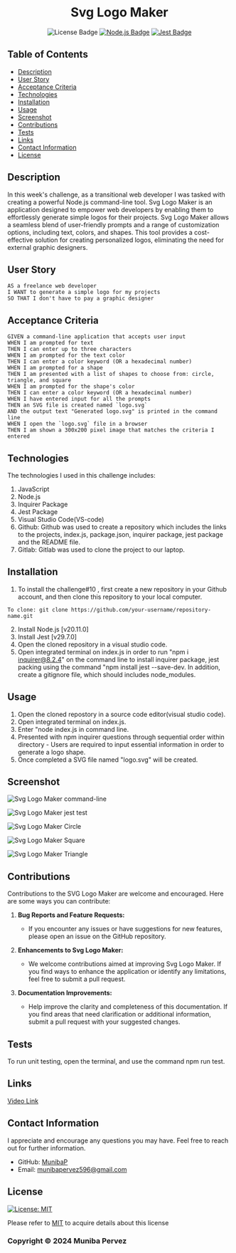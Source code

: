 <div align ="center">

# Svg Logo Maker

![License Badge](https://shields.io/badge/license-MIT-blue)
[![Node.js Badge](https://img.shields.io/badge/Node.js-393?logo=nodedotjs&logoColor=fff&style=flat)](https://nodejs.org/en) 
[![Jest Badge](https://img.shields.io/badge/Jest-C21325?logo=jest&logoColor=fff&style=flat)](https://jestjs.io/)

</div>

## Table of Contents
- [Description](#description)
- [User Story](#user-story)
- [Acceptance Criteria](#acceptance-criteria)
- [Technologies](#technologies)
- [Installation](#installation)
- [Usage](#usage)
- [Screenshot](#screenshot)
- [Contributions](#contributions)
- [Tests](#tests)
- [Links](#links)
- [Contact Information](#contact-information)
- [License](#license)

## Description
In this week's challenge, as a transitional web developer I was tasked with creating a powerful Node.js command-line tool. Svg Logo Maker is an application designed to empower web developers by enabling them to effortlessly generate simple logos for their projects. Svg Logo Maker allows a seamless blend of user-friendly prompts and a range of customization options, including text, colors, and shapes. This tool provides a cost-effective solution for creating personalized logos, eliminating the need for external graphic designers.

## User Story
```
AS a freelance web developer
I WANT to generate a simple logo for my projects
SO THAT I don't have to pay a graphic designer

```

## Acceptance Criteria
```
GIVEN a command-line application that accepts user input
WHEN I am prompted for text
THEN I can enter up to three characters
WHEN I am prompted for the text color
THEN I can enter a color keyword (OR a hexadecimal number)
WHEN I am prompted for a shape
THEN I am presented with a list of shapes to choose from: circle, triangle, and square
WHEN I am prompted for the shape's color
THEN I can enter a color keyword (OR a hexadecimal number)
WHEN I have entered input for all the prompts
THEN an SVG file is created named `logo.svg`
AND the output text "Generated logo.svg" is printed in the command line
WHEN I open the `logo.svg` file in a browser
THEN I am shown a 300x200 pixel image that matches the criteria I entered

```

## Technologies
The technologies I used in this challenge includes:

1. JavaScript
2. Node.js
3. Inquirer Package
4. Jest Package
5. Visual Studio Code(VS-code)
6. Github: Github was used to create a repository which includes the links to the projects, index.js, package.json, inquirer package, jest package and the README file.
7. Gitlab: Gitlab was used to clone the project to our laptop.

## Installation
1. To install the challenge#10 , first create a new repository in your Github account, and then clone this repository to your local computer. 
```
To clone: git clone https://github.com/your-username/repository-name.git   
```           
2. Install Node.js [v20.11.0]
3. Install Jest [v29.7.0]
4. Open the cloned repository in a visual studio code. 
5. Open integrated terminal on index.js in order to run "npm i inquirer@8.2.4" on the command line to install inquirer package, jest packing using the command "npm install jest --save-dev. In addition, create a gitignore file, which should includes node_modules.

## Usage
1. Open the cloned repostory in a source code editor(visual studio code). 
2. Open integrated terminal on index.js. 
3. Enter "node index.js in command line. 
4. Presented with npm inquirer questions through sequential order within directory - Users are required to input essential information in order to generate a logo shape. 
5. Once completed a SVG file named "logo.svg" will be created.

## Screenshot
![Svg Logo Maker command-line](/images/svg_logo_maker_first.png)

![Svg Logo Maker jest test](/images/svg_logo_maker_jest.png)

![Svg Logo Maker Circle](/examples/logo_svg_circle.png)

![Svg Logo Maker Square](/examples/logo_svg_square.png)

![Svg Logo Maker Triangle](/examples/logo_svg_triangle.png)

## Contributions
Contributions to the SVG Logo Maker are welcome and encouraged. Here are some ways you can contribute:

1. **Bug Reports and Feature Requests:**
    - If you encounter any issues or have suggestions for new features, please open an issue on the GitHub repository.
    
2. **Enhancements to Svg Logo Maker:**
    - We welcome contributions aimed at improving Svg Logo Maker. If you find ways to enhance the application or identify any limitations, feel free to submit a pull request.

3. **Documentation Improvements:**
    - Help improve the clarity and completeness of this documentation. If you find areas that need clarification or additional information, submit a pull request with your suggested changes.

## Tests
To run unit testing, open the terminal, and use the command npm run test.

## Links

[Video Link](https://drive.google.com/file/d/1WNWaVTRO_psxRfSR29JP068MONVcdliW/view?usp=sharing)
  
## Contact Information
I appreciate and encourage any questions you may have. Feel free to reach out for further information.

- GitHub: [MunibaP](https://github.com/MunibaP)
- Email: munibapervez596@gmail.com

## License

[![License: MIT](https://img.shields.io/badge/License-MIT-yellow.svg)](https://opensource.org/licenses/MIT)

Please refer to [MIT]() to acquire details about this license

### Copyright © 2024 Muniba Pervez
